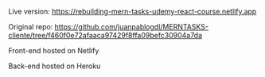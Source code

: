 Live version: https://rebuilding-mern-tasks-udemy-react-course.netlify.app

Original repo: https://github.com/juanpablogdl/MERNTASKS-cliente/tree/f460f0e72afaaca97429f8ffa09befc30904a7da

Front-end hosted on Netlify

Back-end hosted on Heroku
